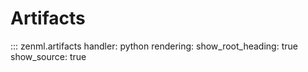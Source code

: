 # Artifacts

::: zenml.artifacts
    handler: python
    rendering:
      show_root_heading: true
      show_source: true
